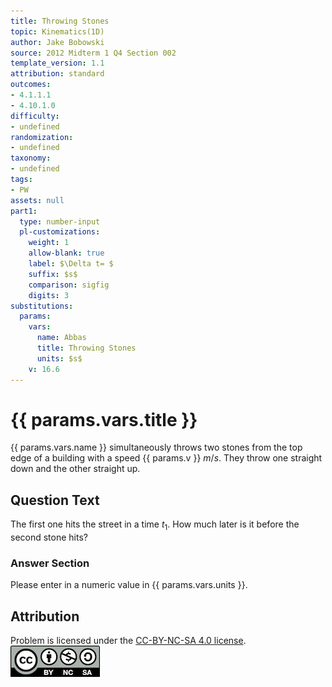 ```yaml
---
title: Throwing Stones
topic: Kinematics(1D)
author: Jake Bobowski
source: 2012 Midterm 1 Q4 Section 002
template_version: 1.1
attribution: standard
outcomes:
- 4.1.1.1
- 4.10.1.0
difficulty:
- undefined
randomization:
- undefined
taxonomy:
- undefined
tags:
- PW
assets: null
part1:
  type: number-input
  pl-customizations:
    weight: 1
    allow-blank: true
    label: $\Delta t= $
    suffix: $s$
    comparison: sigfig
    digits: 3
substitutions:
  params:
    vars:
      name: Abbas
      title: Throwing Stones
      units: $s$
    v: 16.6
---
```

# {{ params.vars.title }}
{{ params.vars.name }} simultaneously throws two stones from the top edge of a building with a speed {{ params.v }} $m/s$. They throw one straight down and the other straight up.

## Question Text

The first one hits the street in a time $t_1$. How much later is it before the second stone hits?

### Answer Section

Please enter in a numeric value in {{ params.vars.units }}.

## Attribution

Problem is licensed under the [CC-BY-NC-SA 4.0 license](https://creativecommons.org/licenses/by-nc-sa/4.0/).<br> ![The Creative Commons 4.0 license requiring attribution-BY, non-commercial-NC, and share-alike-SA license.](https://raw.githubusercontent.com/firasm/bits/master/by-nc-sa.png)
